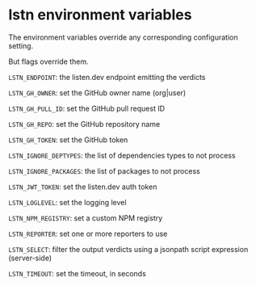 # lstn environment variables

The environment variables override any corresponding configuration setting.

But flags override them.

`LSTN_ENDPOINT`: the listen.dev endpoint emitting the verdicts

`LSTN_GH_OWNER`: set the GitHub owner name (org|user)

`LSTN_GH_PULL_ID`: set the GitHub pull request ID

`LSTN_GH_REPO`: set the GitHub repository name

`LSTN_GH_TOKEN`: set the GitHub token

`LSTN_IGNORE_DEPTYPES`: the list of dependencies types to not process

`LSTN_IGNORE_PACKAGES`: the list of packages to not process

`LSTN_JWT_TOKEN`: set the listen.dev auth token

`LSTN_LOGLEVEL`: set the logging level

`LSTN_NPM_REGISTRY`: set a custom NPM registry

`LSTN_REPORTER`: set one or more reporters to use

`LSTN_SELECT`: filter the output verdicts using a jsonpath script expression (server-side)

`LSTN_TIMEOUT`: set the timeout, in seconds

